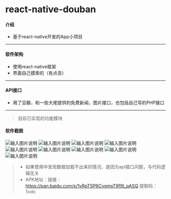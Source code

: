 # react-native-douban

#### 介绍
- 基于react-native开发的App小项目

***

#### 软件架构
- 使用react-native框架
- 界面自己摸索的（有点丑）

***

#### API接口
- 用了豆瓣，和一些大佬提供的免费新闻，图片接口，也包括自己写的PHP接口

***
> 目前已实现的功能模块
#### 软件截图
![输入图片说明](https://images.gitee.com/uploads/images/2019/0513/163151_1fcf7a64_4924053.gif "在这里输入图片标题")
![输入图片说明](https://images.gitee.com/uploads/images/2019/0513/163316_a51152ad_4924053.png "屏幕截图.png")
![输入图片说明](https://images.gitee.com/uploads/images/2019/0513/165009_77397b23_4924053.gif "4h48s-ahedd.gif")
![输入图片说明](https://s33.aconvert.com/convert/p3r68-cdx67/52ure-zwj95.gif "在这里输入图片标题")
![输入图片说明](https://s23.aconvert.com/convert/p3r68-cdx67/htujm-7vdjh.gif "在这里输入图片标题")
![输入图片说明](https://images.gitee.com/uploads/images/2019/0513/171340_e2fb0ae5_4924053.gif "在这里输入图片标题")
![输入图片说明](https://images.gitee.com/uploads/images/2019/0513/171612_4dd9e3ef_4924053.gif "在这里输入图片标题")
![输入图片说明](https://s17.aconvert.com/convert/p3r68-cdx67/ebdoi-l42wi.gif "在这里输入图片标题")
![输入图片说明](https://images.gitee.com/uploads/images/2019/0513/172823_923c12fd_4924053.gif "在这里输入图片标题")

> - 如果使用中发现数据加载不出来的情况，是因为api接口问题，与代码逻辑无关
> - APK地址：链接：https://pan.baidu.com/s/1vRpTSP6CvqmsT9f9I_pASQ 提取码：1odo 

